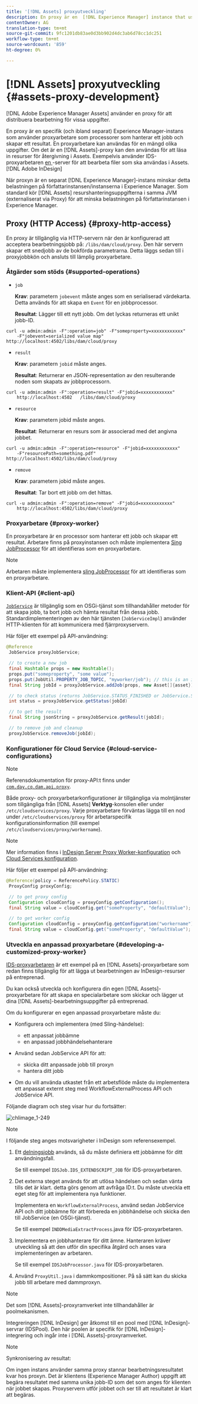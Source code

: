 ```yaml
---
title: '[!DNL Assets] proxyutveckling'
description: En proxy är en  [!DNL Experience Manager] instance that uses proxy workers to process jobs. Learn how to configure an [!DNL Experience Manager] proxy, åtgärder som stöds, proxykomponenter och hur du utvecklar en anpassad proxyarbetare.
contentOwner: AG
translation-type: tm+mt
source-git-commit: 9fc1201db83ae0d3bb902d4dc3ab6d78cc1dc251
workflow-type: tm+mt
source-wordcount: '859'
ht-degree: 0%

---
```



# [!DNL Assets] proxyutveckling  {#assets-proxy-development}

[!DNL Adobe Experience Manager Assets] använder en proxy för att distribuera bearbetning för vissa uppgifter.

En proxy är en specifik (och ibland separat) Experience Manager-instans som använder proxyarbetare som processorer som hanterar ett jobb och skapar ett resultat. En proxyarbetare kan användas för en mängd olika uppgifter. Om det är en [!DNL Assets]-proxy kan den användas för att läsa in resurser för återgivning i Assets. Exempelvis använder IDS-proxyarbetaren [en ](indesign.md)-server för att bearbeta filer som ska användas i Assets.[!DNL Adobe InDesign]

När proxyn är en separat [!DNL Experience Manager]-instans minskar detta belastningen på författarinstansen/instanserna i Experience Manager. Som standard kör [!DNL Assets] resurshanteringsuppgifterna i samma JVM (externaliserat via Proxy) för att minska belastningen på författarinstansen i Experience Manager.

## Proxy (HTTP Access) {#proxy-http-access}

En proxy är tillgänglig via HTTP-servern när den är konfigurerad att acceptera bearbetningsjobb på: `/libs/dam/cloud/proxy`. Den här servern skapar ett snedjobb av de bokförda parametrarna. Detta läggs sedan till i proxyjobbkön och ansluts till lämplig proxyarbetare.

### Åtgärder som stöds {#supported-operations}

* `job`

   **Krav**: parametern  `jobevent` måste anges som en serialiserad värdekarta. Detta används för att skapa en `Event` för en jobbprocessor.

   **Resultat**: Lägger till ett nytt jobb. Om det lyckas returneras ett unikt jobb-ID.

```shell
curl -u admin:admin -F":operation=job" -F"someproperty=xxxxxxxxxxxx"
    -F"jobevent=serialized value map" http://localhost:4502/libs/dam/cloud/proxy
```

* `result`

   **Krav**: parametern  `jobid` måste anges.

   **Resultat**: Returnerar en JSON-representation av den resulterande noden som skapats av jobbprocessorn.

```shell
curl -u admin:admin -F":operation=result" -F"jobid=xxxxxxxxxxxx"
    http://localhost:4502   /libs/dam/cloud/proxy
```

* `resource`

   **Krav**: parametern jobid måste anges.

   **Resultat**: Returnerar en resurs som är associerad med det angivna jobbet.

```shell
curl -u admin:admin -F":operation=resource" -F"jobid=xxxxxxxxxxxx"
    -F"resourcePath=something.pdf" http://localhost:4502/libs/dam/cloud/proxy
```

* `remove`

   **Krav**: parametern jobid måste anges.

   **Resultat**: Tar bort ett jobb om det hittas.

```shell
curl -u admin:admin -F":operation=remove" -F"jobid=xxxxxxxxxxxx"
    http://localhost:4502/libs/dam/cloud/proxy
```

### Proxyarbetare {#proxy-worker}

En proxyarbetare är en processor som hanterar ett jobb och skapar ett resultat. Arbetare finns på proxyinstansen och måste implementera [Sing JobProcessor](https://sling.apache.org/site/eventing-and-jobs.html) för att identifieras som en proxyarbetare.

>[!NOTE]
>
>Arbetaren måste implementera [sling JobProcessor](https://sling.apache.org/site/eventing-and-jobs.html) för att identifieras som en proxyarbetare.

### Klient-API {#client-api}

[`JobService`](https://helpx.adobe.com/experience-manager/6-5/sites/developing/using/reference-materials/javadoc/index.html) är tillgänglig som en OSGi-tjänst som tillhandahåller metoder för att skapa jobb, ta bort jobb och hämta resultat från dessa jobb. Standardimplementeringen av den här tjänsten (`JobServiceImpl`) använder HTTP-klienten för att kommunicera med fjärrproxyservern.

Här följer ett exempel på API-användning:

```java
@Reference
 JobService proxyJobService;

 // to create a new job
 final Hashtable props = new Hashtable();
 props.put("someproperty", "some value");
 props.put(JobUtil.PROPERTY_JOB_TOPIC, "myworker/job"); // this is an identifier of the worker
 final String jobId = proxyJobService.addJob(props, new Asset[]{asset});

 // to check status (returns JobService.STATUS_FINISHED or JobService.STATUS_INPROGRESS)
 int status = proxyJobService.getStatus(jobId)

 // to get the result
 final String jsonString = proxyJobService.getResult(jobId);

 // to remove job and cleanup
 proxyJobService.removeJob(jobId);
```

### Konfigurationer för Cloud Service {#cloud-service-configurations}

>[!NOTE]
>
>Referensdokumentation för proxy-API:t finns under [`com.day.cq.dam.api.proxy`](https://helpx.adobe.com/experience-manager/6-5/sites/developing/using/reference-materials/javadoc/com/day/cq/dam/api/proxy/package-summary.html).

Både proxy- och proxyarbetarkonfigurationer är tillgängliga via molntjänster som tillgängliga från [!DNL Assets] **Verktyg**-konsolen eller under `/etc/cloudservices/proxy`. Varje proxyarbetare förväntas lägga till en nod under `/etc/cloudservices/proxy` för arbetarspecifik konfigurationsinformation (till exempel `/etc/cloudservices/proxy/workername`).

>[!NOTE]
>
>Mer information finns i [InDesign Server Proxy Worker-konfiguration](indesign.md#configuring-the-proxy-worker-for-indesign-server) och [Cloud Services konfiguration](../sites-developing/extending-cloud-config.md).

Här följer ett exempel på API-användning:

```java
@Reference(policy = ReferencePolicy.STATIC)
 ProxyConfig proxyConfig;

 // to get proxy config
 Configuration cloudConfig = proxyConfig.getConfiguration();
 final String value = cloudConfig.get("someProperty", "defaultValue");

 // to get worker config
 Configuration cloudConfig = proxyConfig.getConfiguration("workername");
 final String value = cloudConfig.get("someProperty", "defaultValue");
```

### Utveckla en anpassad proxyarbetare {#developing-a-customized-proxy-worker}

[IDS-proxyarbetaren](indesign.md) är ett exempel på en [!DNL Assets]-proxyarbetare som redan finns tillgänglig för att lägga ut bearbetningen av InDesign-resurser på entreprenad.

Du kan också utveckla och konfigurera din egen [!DNL Assets]-proxyarbetare för att skapa en specialarbetare som skickar och lägger ut dina [!DNL Assets]-bearbetningsuppgifter på entreprenad.

Om du konfigurerar en egen anpassad proxyarbetare måste du:

* Konfigurera och implementera (med Sling-händelse):

   * ett anpassat jobbämne
   * en anpassad jobbhändelsehanterare

* Använd sedan JobService API för att:

   * skicka ditt anpassade jobb till proxyn
   * hantera ditt jobb

* Om du vill använda utkastet från ett arbetsflöde måste du implementera ett anpassat externt steg med WorkflowExternalProcess API och JobService API.

Följande diagram och steg visar hur du fortsätter:

![chlimage_1-249](assets/chlimage_1-249.png)

>[!NOTE]
>
>I följande steg anges motsvarigheter i InDesign som referensexempel.

1. Ett [delningsjobb](https://sling.apache.org/site/eventing-and-jobs.html) används, så du måste definiera ett jobbämne för ditt användningsfall.

   Se till exempel `IDSJob.IDS_EXTENDSCRIPT_JOB` för IDS-proxyarbetaren.

1. Det externa steget används för att utlösa händelsen och sedan vänta tills det är klart. detta görs genom att avfråga ID:t. Du måste utveckla ett eget steg för att implementera nya funktioner.

   Implementera en `WorkflowExternalProcess`, använd sedan JobService API och ditt jobbämne för att förbereda en jobbhändelse och skicka den till JobService (en OSGi-tjänst).

   Se till exempel `INDDMediaExtractProcess`.java för IDS-proxyarbetaren.

1. Implementera en jobbhanterare för ditt ämne. Hanteraren kräver utveckling så att den utför din specifika åtgärd och anses vara implementeringen av arbetaren.

   Se till exempel `IDSJobProcessor.java` för IDS-proxyarbetaren.

1. Använd `ProxyUtil.java` i dammkompositioner. På så sätt kan du skicka jobb till arbetare med dammproxyn.

>[!NOTE]
>
>Det som [!DNL Assets]-proxyramverket inte tillhandahåller är poolmekanismen.
>
>Integreringen [!DNL InDesign] ger åtkomst till en pool med [!DNL InDesign]-servrar (IDSPool). Den här poolen är specifik för [!DNL InDesign]-integrering och ingår inte i [!DNL Assets]-proxyramverket.

>[!NOTE]
>
>Synkronisering av resultat:
>
>Om ingen instans använder samma proxy stannar bearbetningsresultatet kvar hos proxyn. Det är klientens (Experience Manager Author) uppgift att begära resultatet med samma unika jobb-ID som det som anges för klienten när jobbet skapas. Proxyservern utför jobbet och ser till att resultatet är klart att begäras.
